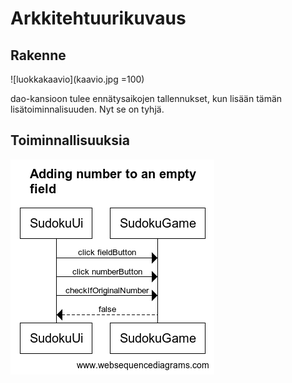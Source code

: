 # Arkkitehtuurikuvaus

## Rakenne

![luokkakaavio](kaavio.jpg =100)

dao-kansioon tulee ennätysaikojen tallennukset, kun lisään tämän lisätoiminnalisuuden. Nyt se on tyhjä.

## Toiminnallisuuksia

![Sekvenssikaavio](OhteSudoku_addingNumbers.png)
